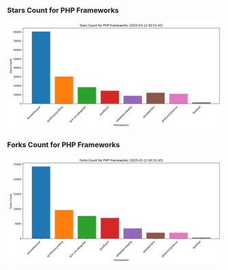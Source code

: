 ### Stars Count for PHP Frameworks

![Stars Chart](./archive/charts/20250312005245_stars_count.png)

### Forks Count for PHP Frameworks

![Forks Chart](./archive/charts/20250312005245_forks_count.png)

